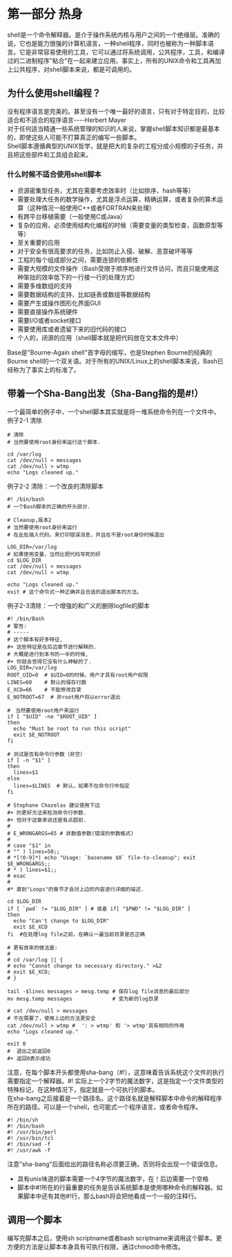 # 第一部分 热身

shell是一个命令解释器。是介于操作系统内核与用户之间的一个绝缘层。准确的说，它也是能力很强的计算机语言，一种shell程序，同时也被称为一种脚本语言。它是非常容易使用的工具，它可以通过将系统调用，公共程序，工具，和编译过的二进制程序"粘合"在一起来建立应用。事实上，所有的UNIX命令和工具再加上公共程序，对shell脚本来说，都是可调用的。

## 为什么使用shell编程？

没有程序语言是完美的。甚至没有一个唯一最好的语言，只有对于特定目的，比较适合和不适合的程序语言----Herbert Mayer  
对于任何适当精通一些系统管理的知识的人来说，掌握shell脚本知识都是最基本的，即使这些人可能不打算真正的编写一些脚本。  
Shell脚本遵循典型的UNIX哲学，就是把大的复杂的工程分成小规模的子任务，并且把这些部件和工具组合起来。

### 什么时候不适合使用shell脚本

* 资源密集型任务，尤其在需要考虑效率时（比如排序、hash等等）
* 需要处理大任务的数学操作，尤其是浮点运算，精确运算，或者复杂的算术运算（这种情况一般使用C++或者FORTRAN来处理）
* 有跨平台移植需要（一般使用C或Java）
* 复杂的应用，必须使用结构化编程的时候（需要变量的类型检查，函数原型等等）
* 至关重要的应用
* 对于安全有很高要求的任务，比如防止入侵、破解、恶意破坏等等
* 工程的每个组成部分之间，需要连锁的依赖性
* 需要大规模的文件操作（Bash受限于顺序地进行文件访问，而且只能使用这种笨拙的效率低下的一行接一行的处理方式）
* 需要多维数组的支持
* 需要数据结构的支持，比如链表或数组等数据结构
* 需要产生或操作图形化界面GUI
* 需要直接操作系统硬件
* 需要I/O或者socket接口
* 需要使用库或者遗留下来的旧代码的接口
* 个人的，闭源的应用（shell脚本就是把代码放在文本文件中）

Base是"Bourne-Again shell"首字母的缩写，也是Stephen Bourne的经典的Bourne shell的一个双关语。对于所有的UNIX/Linux上的shell脚本来说，Bash已经称为了事实上的标准了。

## 带着一个Sha-Bang出发（Sha-Bang指的是#!）

一个最简单的例子中，一个shell脚本其实就是将一堆系统命令列在一个文件中。  
例子2-1 清除

    # 清除
    # 当然要使用root身份来运行这个脚本.

    cd /var/log
    cat /dev/null > messages
    cat /dev/null > wtmp
    echo "Logs cleaned up."

例子2-2 清除：一个改良的清除脚本

    #! /bin/bash
    # 一个Bash脚本的正确的开头部分.

    # Cleanup,版本2
    # 当然要使用root身份来运行
    # 在此处插入代码，来打印错误消息，并且在不是root身份时候退出

    LOG_DIR=/var/log
    # 如果使用变量，当然比把代码写死的好
    cd $LOG_DIR
    cat /dev/null > messages
    cat /dev/null > wtmp

    echo "Logs cleaned up."
    exit # 这个命令式一种正确并且合适的退出脚本的方法。

例子2-3清除：一个增强的和广义的删除logfile的脚本

    #! /bin/Bash
    # 警告:
    # -----
    # 这个脚本有好多特征,
    #+ 这些特征是在后边章节进行解释的.
    # 大概是进行到本书的一半的时候,
    #+ 你就会觉得它没有什么神秘的了.
    LOG_DIR=/var/log
    ROOT_UID=0  # $UID=0的时候，用户才具有root用户权限
    LINES=60    # 默认的保存行数
    E_XCD=66    # 不能修改目录
    E_NOTROOT=67  # 非root用户将以error退出

    #　当然要使用root用户来运行
    if [ "$UID" -ne "$ROOT_UID" ]
    then
      echo "Must be root to run this script"
      exit $E_NOTROOT
    fi

    # 测试是否有命令行参数（非空）
    if [ -n "$1" ]
    then
      lines=$1
    else
      lines=$LINES  # 默认，如果不在命令行中指定
    fi

    # Stephane Chazelas 建议使用下边
    #+ 的更好方法来检测命令行参数.
    #+ 但对于这章来说还是有点超前.
    #
    # E_WRONGARGS=65 # 非数值参数(错误的参数格式)
    #
    # case "$1" in
    # "" ) lines=50;;
    # *[!0-9]*) echo "Usage: `basename $0` file-to-cleanup"; exit $E_WRONGARGS;;
    # * ) lines=$1;;
    # esac
    #
    #* 直到"Loops"的章节才会对上边的内容进行详细的描述.

    cd $LOG_DIR
    if [ `pwd` != "$LOG_DIR" ] # 或者 if[ "$PWD" != "$LOG_DIR" ]
    then
      echo "Can't change to $LOG_DIR"
      exit $E_XCD
    fi  #在处理log file之前，在确认一遍当前目录是否正确

    # 更有效率的做法是:
    #
    # cd /var/log || {
    # echo "Cannot change to necessary directory." >&2
    # exit $E_XCD;
    # }

    tail -$lines messages > mesg.temp # 保存log file消息的最后部分
    mv mesg.temp messages             # 变为新的log目录

    # cat /dev/null > messages
    # 不在需要了，使用上边的方法更安全
    cat /dev/null > wtmp #  ': > wtmp' 和 '> wtmp'具有相同的作用
    echo "Logs cleaned up."

    exit 0
    #  退出之前返回0
    #+ 返回0表示成功


注意，在每个脚本开头都使用sha-bang（#!），这意味着告诉系统这个文件的执行需要指定一个解释器。#! 实际上一个2字节的魔法数字，这是指定一个文件类型的特殊标记，在这种情况下，指定就是一个可执行的脚本。   
在sha-bang之后接着是一个路径名。这个路径名就是解释脚本中命令的解释程序所在的路径。可以是一个shell，也可能式一个程序语言，或者命令程序。  

    #! /bin/sh
    #! /bin/bash
    #! /usr/bin/perl
    #! /usr/bin/tcl
    #! /bin/sed -f
    #! /usr/awk -f

注意”sha-bang"后面给出的路径名称必须要正确，否则将会出现一个错误信息。
- 具有unix味道的脚本需要一个4字节的魔法数字，在！后边需要一个空格
- 脚本中#!所在的行最重要的任务是告诉系统脚本是使用哪种命令的解释器。如果脚本中还有其他#!行，那么bash将会把他看成一个一般的注释行。

## 调用一个脚本

编写完脚本之后，使用sh scriptname或者bash scriptname来调用这个脚本。更方便的方法是让脚本本身具有可执行权限，通过chmod命令修改。
